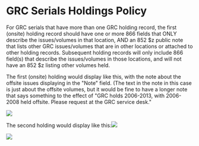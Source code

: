 # GRC Serials Holdings Policy

For GRC serials that have more than one GRC holding record, the first (onsite) holding record should have one or more 866 fields that ONLY describe the issues/volumes in that location, AND an 852 $z public note that lists other GRC issues/volumes that are in other locations or attached to other holding records. Subsequent holding records will only include 866 field(s) that describe the issues/volumes in those locations, and will not have an 852 $z listing other volumes held.

The first (onsite) holding would display like this, with the note about the offsite issues displaying in the "Note" field. (The text in the note in this case is just about the offsite volumes, but it would be fine to have a longer note that says something to the effect of "GRC holds 2006-2013, with 2006-2008 held offsite. Please request at the GRC service desk."

![](https://mail.google.com/mail/u/0?ui=2\&ik=b7f811d079\&attid=0.1\&permmsgid=msg-a:r-5050479007468722088\&th=17f93b41c8ec5132\&view=fimg\&fur=ip\&sz=s0-l75-ft\&attbid=ANGjdJ87QoT3foDaw1dt5ge8OF9I-2OApKZoDzYtdE737eswH6kdwk6PsFL0cLdC5J3qJ9bcqcKDXR8P\_NcXfB2Fi0MAEXhNNPJiIvu1T3jCarE0KS-dX-epyWPRV6g\&disp=emb\&realattid=ii\_l0tthc1l0)

The second holding would display like this:![](https://ssl.gstatic.com/ui/v1/icons/mail/images/cleardot.gif)

![](https://mail.google.com/mail/u/0?ui=2\&ik=b7f811d079\&attid=0.2\&permmsgid=msg-a:r-5050479007468722088\&th=17f93b41c8ec5132\&view=fimg\&fur=ip\&sz=s0-l75-ft\&attbid=ANGjdJ9OyFrzBI3DClkma\_WvHlLGJLDrsPz7UYSRnjIsvtqgVuX5DUrSeIYKdw2yHdPEWKBRVLb9g8VX6h-NNBfzvBAjjAc3ib8t4FzB2eol\_YwTGf1OMqL3hv5ZVCI\&disp=emb\&realattid=ii\_l0tti73x1)
